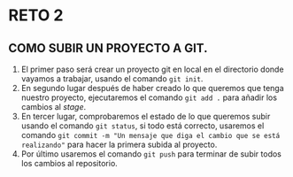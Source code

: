 # RETO 2 
## COMO SUBIR UN PROYECTO A GIT.

1. El primer paso será crear un proyecto git en local en el directorio donde vayamos a trabajar, usando el comando `git init`.
1. En segundo lugar después de haber creado lo que queremos que tenga nuestro proyecto, ejecutaremos el comando `git add .` 
    para añadir los cambios al _stage_.
1. En tercer lugar, comprobaremos el estado de lo que queremos subir usando el comando `git status`, si todo está correcto,
    usaremos el comando `git commit -m "Un mensaje que diga el cambio que se está realizando"` para hacer la primera subida al proyecto.
1. Por último usaremos el comando `git push` para terminar de subir todos los cambios al repositorio.
